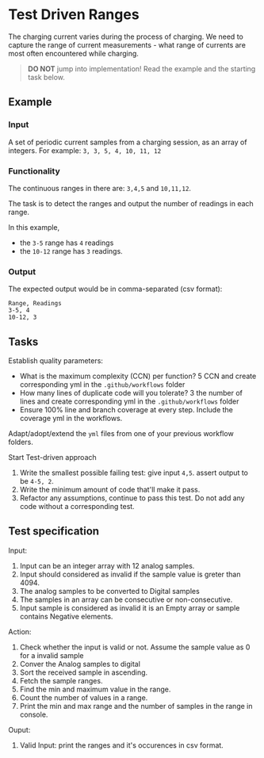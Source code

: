 # Test Driven Ranges

The charging current varies during the process of charging.
We need to capture the range of current measurements -
what range of currents are most often encountered while charging.

> **DO NOT** jump into implementation! Read the example and the starting task below.

## Example

### Input

A set of periodic current samples from a charging session,
as an array of integers. For example:
`3, 3, 5, 4, 10, 11, 12`

### Functionality

The continuous ranges in there are: `3,4,5` and `10,11,12`.

The task is to detect the ranges and
output the number of readings in each range.

In this example,

- the `3-5` range has `4` readings
- the `10-12` range has `3` readings.

### Output

The expected output would be in comma-separated (csv format):

```
Range, Readings
3-5, 4
10-12, 3

```

## Tasks

Establish quality parameters: 

- What is the maximum complexity (CCN) per function? 5 CCN and create corresponding yml in the `.github/workflows` folder
- How many lines of duplicate code will you tolerate? 3 the number of lines and create corresponding yml in the `.github/workflows` folder
- Ensure 100% line and branch coverage at every step. Include the coverage yml in the workflows.

Adapt/adopt/extend the `yml` files from one of your previous workflow folders.

Start Test-driven approach

1. Write the smallest possible failing test: give input `4,5`. assert output to be `4-5, 2`.
1. Write the minimum amount of code that'll make it pass.
1. Refactor any assumptions, continue to pass this test. Do not add any code without a corresponding test.

## Test specification
Input:
1. Input can be an integer array with 12 analog samples. 
2. Input should considered as invalid  if the sample value is greter than 4094. 
3. The analog samples to be converted to Digital samples
5. The samples in an array can be consecutive or non-consecutive.
6. Input sample is considered as invalid it is an Empty array or sample contains Negative elements.

Action:
1. Check whether the input is valid or not. Assume the sample value as 0 for a invalid sample
2. Conver the Analog samples to digital
3. Sort the received sample in ascending.
4. Fetch the sample ranges.
5. Find the min and maximum value in the range.
6. Count the number of values in a range.
7. Print the min and max range and the number of samples in the range in console.    

Ouput:

1. Valid Input: print the ranges and it's occurences in csv format.

